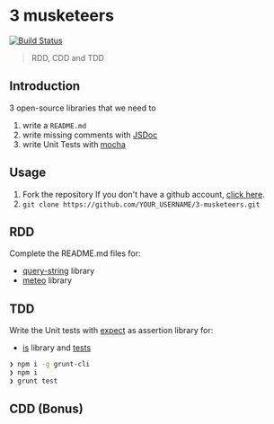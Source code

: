 # 3 musketeers

[![Build Status](https://travis-ci.org/92bondstreet/3-musketeers.svg?branch=master)](https://travis-ci.org/92bondstreet/3-musketeers)

> RDD, CDD and TDD

## Introduction

3 open-source libraries that we need to

1. write a `README.md`
1. write missing comments with [JSDoc](http://usejsdoc.org/)
1. write Unit Tests with [mocha](https://mochajs.org/)

## Usage

1. Fork the repository
If you don't have a github account, [click here](https://github.com/join).
1. `git clone https://github.com/YOUR_USERNAME/3-musketeers.git`

## RDD

Complete the README.md files for:

* [query-string](./lib/query-string/README.md) library
* [meteo](./lib/meteo/README.md) library

## TDD

Write the Unit tests with [expect](http://chaijs.com/guide/styles/#expect) as assertion library for:

* [is](./lib/is) library and [tests](./test/index.js)

```sh
❯ npm i -g grunt-cli
❯ npm i
❯ grunt test
```

## CDD (Bonus)
